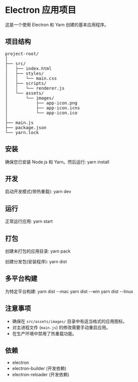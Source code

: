 # Electron 应用项目

这是一个使用 Electron 和 Yarn 创建的基本应用程序。

## 项目结构

<pre>
project-root/
│
├── src/
│   ├── index.html
│   ├── styles/
│   │   └── main.css
│   ├── scripts/
│   │   └── renderer.js
│   └── assets/
│       └── images/
│           ├── app-icon.png
│           ├── app-icon.icns
│           └── app-icon.ico
│
├── main.js
├── package.json
└── yarn.lock
</pre>

## 安装

确保您已安装 Node.js 和 Yarn。然后运行:
yarn install

## 开发

启动开发模式(带热重载):
yarn dev

## 运行

正常运行应用:
yarn start

## 打包

创建未打包的应用目录:
yarn pack

创建分发包(安装程序):
yarn dist

## 多平台构建

为特定平台构建:
yarn dist --mac
yarn dist --win
yarn dist --linux

## 注意事项

- 确保在 `src/assets/images/` 目录中有适当格式的应用图标。
- 对主进程文件 (`main.js`) 的修改需要手动重启应用。
- 在生产环境中禁用了热重载功能。

## 依赖

- electron
- electron-builder (开发依赖)
- electron-reloader (开发依赖)
